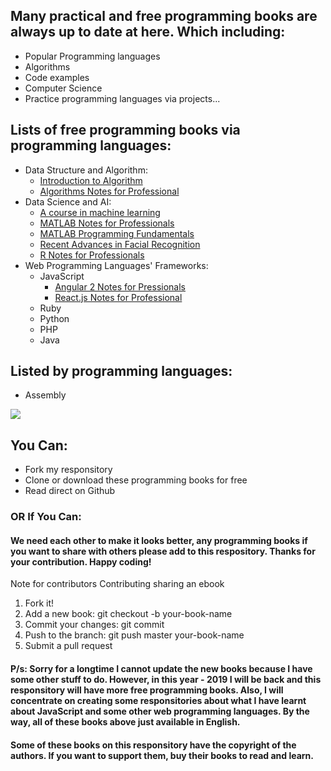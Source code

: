 ## Many practical and free programming books are always up to date at here. Which including:
* Popular Programming languages
* Algorithms
* Code examples
* Computer Science
* Practice programming languages via projects...
## Lists of free programming books via programming languages:
- Data Structure and Algorithm:
    - [Introduction to Algorithm](https://github.com/namvdo/CS-and-Programming-Books/blob/master/algorithm_books/Introduction%20to%20Algorithms.pdf)
    - [Algorithms Notes for Professional](https://github.com/namvdo/CS-and-Programming-Books/blob/master/algorithm_books/AlgorithmsNotesForProfessionals.pdf)
- Data Science and AI: 
    - [A course in machine learning](https://github.com/namvdo/CS-and-Programming-Books/blob/master/data_science_and_ai_books/A%20course%20in%20machine%20learning.pdf)
    - [MATLAB Notes for Professionals](https://github.com/namvdo/CS-and-Programming-Books/blob/master/data_science_and_ai_books/MATLABNotesForProfessionals.pdf)
    - [MATLAB Programming Fundamentals](https://github.com/namvdo/CS-and-Programming-Books/blob/master/data_science_and_ai_books/matlab_prog.pdf)
    - [Recent Advances in Facial Recognition](https://github.com/namvdo/CS-and-Programming-Books/blob/master/data_science_and_ai_books/Delac_Grgic_Bartlett_Recent_Advances_in_Face_Recognition.pdf)
    - [R Notes for Professionals](https://github.com/namvdo/CS-and-Programming-Books/tree/master/data_science_and_ai_books)
- Web Programming Languages' Frameworks: 
    - JavaScript
      - [Angular 2 Notes for Pressionals](https://github.com/namvdo/CS-and-Programming-Books/blob/master/framework_books/Angular2NotesForProfessionals.pdf)
      - [React.js Notes for Professional](https://github.com/namvdo/CS-and-Programming-Books/blob/master/framework_books/ReactJSNotesForProfessionals.pdf)
    - Ruby
    - Python
    - PHP
    - Java
## Listed by programming languages: 
- Assembly 

![](https://github.com/namvdo/CS-and-Programming-Books/blob/master/Screen%20Shot%202019-05-16%20at%2007.56.59.png)
## You Can:
* Fork my responsitory
* Clone or download these programming books for free
* Read direct on Github
### OR If You Can:
#### We need each other to make it looks better, any programming books if you want to share with others please add to this respository. Thanks for your contribution. Happy coding!

Note for contributors
Contributing sharing an ebook
1. Fork it!
2. Add a new book: git checkout -b your-book-name
3. Commit your changes: git commit
4. Push to the branch: git push master your-book-name
5. Submit a pull request


#### P/s: Sorry for a longtime I cannot update the new books because I have some other stuff to do. However, in this year - 2019 I will be back and this responsitory will have more free programming books. Also, I will concentrate on creating some responsitories about what I have learnt about JavaScript and some other web programming languages. By the way, all of these books above just available in English.

####      Some of these books on this responsitory have the copyright of the authors. If you want to support them, buy their books to read and learn.




